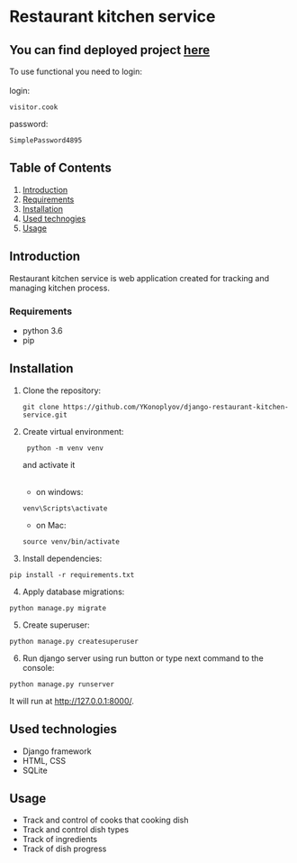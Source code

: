 # Restaurant kitchen service
 ## You can find deployed project [here](https://kitchen-service-fvfz.onrender.com/)
   To use functional you need to login:
<br>
<br>
   login: 
```   
visitor.cook
```   
password:
```
SimplePassword4895
```

## Table of Contents
1. [Introduction](#introduction)
2. [Requirements](#requirements)
3. [Installation](#installation)
4. [Used technogies](#used-technologies)
5. [Usage](#usage)

## Introduction
Restaurant kitchen service is web application created for tracking and managing kitchen process.

### Requirements
* python 3.6
* pip

## Installation
1. Clone the repository:
   ```
   git clone https://github.com/YKonoplyov/django-restaurant-kitchen-service.git
   ```

2. Create virtual environment:
   ```
    python -m venv venv
   ```
   and activate it 
   <br>
   <br>
    - on windows:
    ```
    venv\Scripts\activate
    ```   
    - on Mac:
    ```
    source venv/bin/activate
   ```
3. Install dependencies:
```
pip install -r requirements.txt
```

4. Apply database migrations:
```
python manage.py migrate
```
5. Create superuser:
```
python manage.py createsuperuser
```
6. Run django server using run button or type next command to the console:
```
python manage.py runserver
```
It will run at http://127.0.0.1:8000/.

## Used technologies
- Django framework
- HTML, CSS
- SQLite

## Usage
- Track and control of cooks that cooking  dish
- Track and control dish types
- Track of ingredients
- Track of dish progress
